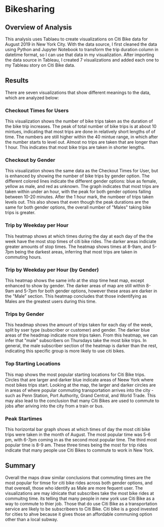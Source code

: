 # Bikesharing

## Overview of Analysis

This analysis uses Tablaeu to create visualizations on Citi Bike data for August 2019 in New York City.  With the data source, I first cleaned the data using Python and Jupyter Notebook to transform the trip duration column in datetime format, so I can use that data in my visualization.  After importing the data source in Tableau, I created 7 visualizations and added each one to my Tableau story on Citi Bike data.  

## Results
There are seven visualizations that show different meanings to the data, which are analyzed below:


### Checkout Times for Users 
This visualization shows the number of bike trips taken as the duration of the bike trip increases.  The peak of total number of bike trips is at about 10 mintues, indicating that most trips are done in relatively short lengths of of time.  The numbers are still higher within the 40 mintue range, in which after the number starts to level out.  Almost no trips are taken that are longer than 1 hour.  This indicates that most bike trips are taken in shorter lengths. 

### Checkout by Gender
This visualization shows the same data as the Checkout Times for User, but is enhanced by showing the number of bike trips by gender option.  The different colored lines indicate the different gender options: blue as female, yellow as male, and red as unknown.  The graph indicates that most trips are taken within under an hour, with the peak for both gender options falling between 10-20 minutes.  After the 1 hour mark, the numbeer of trips taken levels out.  This also shows that even though the peak durations are the same for both gender options, the overall number of "Males" taking bike trips is greater.

### Trip by Weekday per Hour 
This heatmap shows at which times during the day at each day of the the week have the most stop times of citi bike rides. The darker areas indiciate greater amounts of stop times. The heatmap shows times at 8-9am, and 5-7pm being the darkest areas, inferring that most trips are taken in commuting hours. 

### Trip by Weekday per Hour (by Gender)
This heatmap shows the same info at the stop time heat map, except enhanced to show by gender.  The darker areas of map are still within 8-9am and 5-7pm for both gender options, however these areas are darker in the "Male" section.  This heatmap concludes that those indentifying as Males are the greatest users during this time. 

### Trips by Gender
This headmap shows the amount of trips taken for each day of the week, split by sser type (subscriber or customer) and gender.  The darker blue areas of the headmap indicate more trips taken.  From this heatmap, we can infer that "male" subscribers on Thursdays take the most bike trips.  In general, the male subscriber section of the heatmap is darker than the rest, indicating this specific group is more likely to use citi bikes.

### Top Starting Locations
This map shows the most popular starting locations for Citi Bike trips.  Circles that are larger and darker blue indicate areas of Neew York where most bikes trips start.  Looking at the map, the larger and darker circles are in areas of where popular commuting transportation arrives into the city - such as Penn Station, Port Authority, Grand Central, and World Trade.  This may also lead to the conclusion that many Citi Bikes are used to commute to jobs after ariving into the city from a train or bus. 

### Peak Startimes
This horizontal bar graph shows at which times of day the most citi bike trips were taken in the month of August.  The most popular time was 5-6 pm, with 6-7pm coming in as the second most popular time.  The third most popular time is 8-9 am.  These three times being the most for trip rides indicate that many people use Citi Bikes to commute to work in New York.  


## Summary

Overall the maps draw similar conclusions that commuting times are the most popular for timse for citi bike rides across both gender options, and that overeall, those who identify as Male are more fequent user.  The visualizations are may idnicate that subscribes take the most bike rides at commuitng time.  its telling that many people in new york use Citi Bike as a way to commute to thier job.  Those that do use Citi Bike as a transportation service are likely to be subscribeers to Citi Bike.  Citi bIke is a good invested for cities to ahve because it gives those an affordable communing option other than a local subway.  